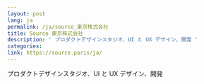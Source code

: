 ```yaml
---
layout: post
lang: ja
permalink: /ja/source_東京株式会社
title: Source 東京株式会社
description: ' プロダクトデザインスタジオ、UI と UX デザイン、開発 '
categories: 
link: https://source.paris/ja/
---
```


<p>プロダクトデザインスタジオ、UI と UX デザイン、開発</p>
